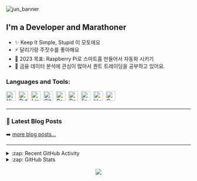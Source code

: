 ![jun_banner](https://github.com/junmanbo/junmanbo/assets/60846847/0e2a39ad-a3a1-4e80-a159-67881de1bbb6)

## I'm a Developer and Marathoner

- ✨ Keep It Simple, Stupid 이 모토에요
- ⚡ 달리기랑 주짓수를 좋아해요
- 🥅 2023 목표: Raspberry Pi로 스마트홈 만들어서 자동화 시키기
- 🌱 금융 데이터 분석에 관심이 많아서 퀀트 트레이딩을 공부하고 있어요.

### Languages and Tools:

<img align="left" alt="Vim" width="26px" src="https://cdn.jsdelivr.net/gh/devicons/devicon/icons/vim/vim-original.svg" style="padding-right:5px;" />
<img align="left" alt="Python" width="26px" src="https://cdn.jsdelivr.net/gh/devicons/devicon/icons/python/python-original.svg" style="padding-right:5px;" />
<img align="left" alt="Linux" width="26px" src="https://cdn.jsdelivr.net/gh/devicons/devicon/icons/linux/linux-original.svg" style="padding-right:5px;" />
<img align="left" alt="Git" width="26px" src="https://cdn.jsdelivr.net/gh/devicons/devicon/icons/git/git-original.svg" style="padding-right:5px;" />
<img align="left" alt="PostgreSQL" width="26px" src="https://cdn.jsdelivr.net/gh/devicons/devicon/icons/postgresql/postgresql-original.svg" style="padding-right:5px;" />
<img align="left" alt="Docker" width="26px" src="https://cdn.jsdelivr.net/gh/devicons/devicon/icons/docker/docker-original.svg" style="padding-right:5px;" />
<img align="left" alt="FastAPI" width="26px" src="https://cdn.jsdelivr.net/gh/devicons/devicon/icons/fastapi/fastapi-original.svg" style="padding-right:5px;" />
<img align="left" alt="Hugo" width="26px" src="https://cdn.jsdelivr.net/gh/devicons/devicon/icons/hugo/hugo-original.svg" style="padding-right:5px;" />
<img align="left" alt="C" width="26px" src="https://cdn.jsdelivr.net/gh/devicons/devicon/icons/c/c-original.svg" style="padding-right:5px;" />
<!-- <img align="left" alt="Go" width="26px" src="https://cdn.jsdelivr.net/gh/devicons/devicon/icons/go/go-original.svg" style="padding-right:5px;" /> -->
<!-- <img align="left" alt="Django" width="26px" src="https://cdn.jsdelivr.net/gh/devicons/devicon/icons/django/django-plain.svg" style="padding-right:5px;" /> -->
<!-- <img align="left" alt="Vue" width="26px" src="https://cdn.jsdelivr.net/gh/devicons/devicon/icons/vuejs/vuejs-original.svg" style="padding-right:5px;" /> -->
<!-- <img align="left" alt="Flutter" width="26px" src="https://cdn.jsdelivr.net/gh/devicons/devicon/icons/flutter/flutter-original.svg" style="padding-right:5px;" /> -->

<br />
<br />

---

### 📕 Latest Blog Posts

<!-- BLOG-POST-LIST:START -->
<!-- BLOG-POST-LIST:END -->

➡️ [more blog posts...](https://junmanbo.github.io)

---

<details>
  <summary>:zap: Recent GitHub Activity</summary>

<!--START_SECTION:activity-->

1. 🔒 Closed issue
2. 🗣 Commented on
3. ❗ Opened issue
4. 🗣 Commented on
5. 🎉 Merged PR

<!--END_SECTION:activity-->

</details>

<details>
  <summary>:zap: GitHub Stats</summary>

<img align="left" alt="codeSTACKr's GitHub Stats" src="https://github-readme-stats.vercel.app/api?username=junmanbo&show_icons=true&hide_border=false&title_color=ff652f&icon_color=FFE400&bg_color=09131B&text_color=ffffff&border_color=0c1a25" />

</details>

<div align=center>
	<br>
<img src="https://github-readme-stats.vercel.app/api/top-langs/?username=junmanbo&layout=compact">

<br>
<!-- <p>🏆 Baekjoon solved rank 🏆</p> -->
<!---->
<!-- [![Solved.ac Profile](http://mazassumnida.wtf/api/v2/generate_badge?boj=fohens295)](https://solved.ac/fohens295) -->
<!---->
</div>
<br>
